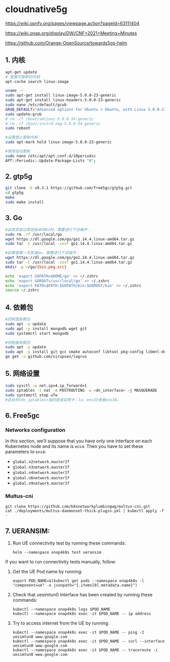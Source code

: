 # cloudnative5g

https://wiki.opnfv.org/pages/viewpage.action?pageId=63111404

https://wiki.onap.org/display/DW/CNF+2021+Meeting+Minutes

https://github.com/Orange-OpenSource/towards5gs-helm



## 1. 内核

```bash
apt-get update
# 查看可更新的内核
apt-cache search linux-image

uname -r
sudo apt-get install linux-image-5.0.0-23-generic
sudo apt-get install linux-headers-5.0.0-23-generic
sudo nano /etc/default/grub
GRUB_DEFAULT="Advanced options for Ubuntu > Ubuntu, with Linux 5.0.0-23-generic"
sudo update-grub
# rm -rf /boot/vmlinuz-5.0.0-34-generic
# rm -rf /boot/initrd.img-5.0.0-34-generic
sudo reboot

#设置禁止更新内核
sudo apt-mark hold linux-image-5.0.0-23-generic

#禁用自动更新
sudo nano /etc/apt/apt.conf.d/10periodic
APT::Periodic::Update-Package-Lists "0";
```
## 2. gtp5g
```bash
git clone -b v0.3.1 https://github.com/free5gc/gtp5g.git
cd gtp5g
make
sudo make install
```
## 3. Go
```bash
#此前安装过其他版本的Go时，需要进行下述操作：
sudo rm -rf /usr/local/go
wget https://dl.google.com/go/go1.14.4.linux-amd64.tar.gz
sudo tar -C /usr/local -zxvf go1.14.4.linux-amd64.tar.gz

#如果是第一次安装Go，需要进行下述操作：
wget https://dl.google.com/go/go1.14.4.linux-amd64.tar.gz
sudo tar -C /usr/local -zxvf go1.14.4.linux-amd64.tar.gz
mkdir -p ~/go/{bin,pkg,src}

echo 'export GOPATH=$HOME/go' >> ~/.zshrc
echo 'export GOROOT=/usr/local/go' >> ~/.zshrc
echo 'export PATH=$PATH:$GOPATH/bin:$GOROOT/bin' >> ~/.zshrc
source ~/.zshrc
```

## 4. 依赖包
```bash
#控制面依赖包
sudo apt -y update
sudo apt -y install mongodb wget git
sudo systemctl start mongodb

#控制面依赖包
sudo apt -y update
sudo apt -y install git gcc cmake autoconf libtool pkg-config libmnl-dev libyaml-dev
go get -u github.com/sirupsen/logrus
```

## 5. 网络设置
```bash
sudo sysctl -w net.ipv4.ip_forward=1
sudo iptables -t nat -A POSTROUTING -o <dn_interface> -j MASQUERADE
sudo systemctl stop ufw
#此处的<dn_iptables>指的是真实网卡：lo、ens33或者ens38。
```

## 6. Free5gc
### Networks configuration

In this section, we'll suppose that you have only one interface on each Kubernetes node and its name is `ens4`. Then you have to set these parameters to `ens4`:

- `global.n2network.masterIf`
- `global.n3network.masterIf`
- `global.n4network.masterIf`
- `global.n6network.masterIf`
- `global.n9network.masterIf`



### Multus-cni
```
git clone https://github.com/k8snetworkplumbingwg/multus-cni.git
cat ./deployments/multus-daemonset-thick-plugin.yml | kubectl apply -f -
```


## 7. UERANSIM:
1. Run UE connectivity test by running these commands:
    ```
    helm --namespace onap4k8s test ueransim
    ```

If you want to run connectivity tests manually, follow:

1. Get the UE Pod name by running:
    ```
    export POD_NAME=$(kubectl get pods --namespace onap4k8s -l "component=ue" -o jsonpath="{.items[0].metadata.name}")
    ```

2. Check that uesimtun0 interface has been created by running these commands:
    ```
    kubectl --namespace onap4k8s logs $POD_NAME
    kubectl --namespace onap4k8s exec -it $POD_NAME -- ip address
    ```

3. Try to access internet from the UE by running:
    ```
    kubectl --namespace onap4k8s exec -it $POD_NAME -- ping -I uesimtun0 www.google.com
    kubectl --namespace onap4k8s exec -it $POD_NAME -- curl --interface uesimtun0 www.google.com
    kubectl --namespace onap4k8s exec -it $POD_NAME -- traceroute -i uesimtun0 www.google.com
    ```

